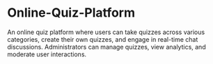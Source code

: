 # Online-Quiz-Platform
An online quiz platform where users can take quizzes across various categories, create their own quizzes, and engage in real-time chat discussions. Administrators can manage quizzes, view analytics, and moderate user interactions.
